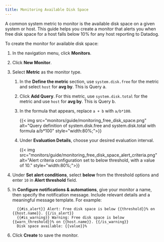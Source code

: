 ```yaml
---
title: Monitoring Available Disk Space
---
```




A common system metric to monitor is the available disk space on a given system or host. This guide helps you create a monitor that alerts you when free disk space for a host falls below 10% for any host reporting to Datadog.

To create the monitor for available disk space:

1. In the navigation menu, click **Monitors**.
2. Click **New Monitor**.
3. Select **Metric** as the monitor type.
     1. In the **Define the metric** section, use `system.disk.free` for the metric and select `host` for **avg by**. This is Query a.
     2. Click **Add Query**. For this metric, use `system.disk.total` for the metric and use `host` for **avg by**. This is Query b.
     3. In the formula that appears, replace `a + b` with `a/b*100`.
     
         {{< img src="monitors/guide/monitoring_free_disk_space.png" alt="Query definition of system.disk.free and system.disk.total with formula a/b*100" style="width:80%;">}}
    

     4. Under **Evaluation Details**, choose your desired evaluation interval.

         {{< img src="monitors/guide/monitoring_free_disk_space_alert_criteria.png" alt="Alert criteria configuration set to below threshold, with a value of 10." style="width:80%;">}}


5. Under **Set alert conditions**, select **below** from the threshold options and enter `10` in **Alert threshold** field.
6. In **Configure notifications & automations**, give your monitor a name, then specify the notification message. Include relevant details and a meaningful message template. For example:

     ```
       {{#is_alert}} Alert: Free disk space is below {{threshold}}% on {{host.name}}. {{/is_alert}}
       {{#is_warning}} Warning: Free disk space is below {{warn_threshold}}% on {{host.name}}. {{/is_warning}}
       Disk space available: {{value}}%
     ```

7. Click **Create** to save the monitor.

[1]: https://app.datadoghq.com/monitors/
